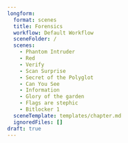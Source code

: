 ```yaml
---
longform:
  format: scenes
  title: Forensics
  workflow: Default Workflow
  sceneFolder: /
  scenes:
    - Phantom Intruder
    - Red
    - Verify
    - Scan Surprise
    - Secret of the Polyglot
    - Can You See
    - Information
    - Glory of the garden
    - Flags are stephic
    - Bitlocker 1
  sceneTemplate: templates/chapter.md
  ignoredFiles: []
draft: true
---
```

